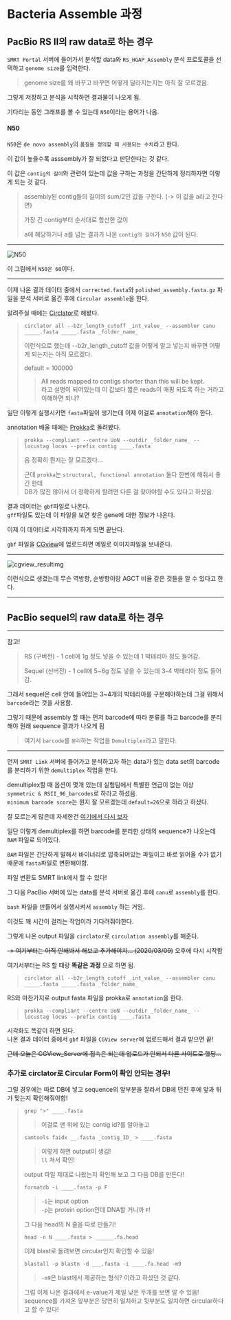 # Bacteria Assemble 과정
## PacBio RS II의 raw data로 하는 경우
```SMRT Portal``` 서버에 들어가서 분석할 data와  ```RS_HGAP_Assembly``` 분석 프로토콜을 선택하고 ```genome size```를 입력한다.

> genome size를 왜 바꾸고 바꾸면 어떻게 달라지는지는 아직 잘 모르겠음.

그렇게 저장하고 분석을 시작하면 결과물이 나오게 됨.

기다리는 동안 그래프를 볼 수 있는데 ```N50```이라는 용어가 나옴.
#### N50
```N50```은 ```de novo assembly```의 ```품질을 정의할 때 사용되는 수치```라고 한다.

이 값이 높을수록 asssembly가 잘 되었다고 판단한다는 것 같다.

이 값은 ```contig의 길이```와 관련이 있는데 값을 구하는 과정을 간단하게 정리하자면 이렇게 되는 것 같다.
> assembly된 contig들의 길이의 sum/2인 값을 구한다. (-> 이 값을 a라고 한다면)
>
> 가장 긴 contig부터 순서대로 합산한 값이
>
> a에 해당하거나 a를 넘는 결과가 나온 ```contig의 길이```가 ```N50``` 값이 된다.

***
![N50](https://www.molecularecologist.com/wp-content/uploads/2017/03/Figure1b.jpg)

이 그림에서 ```N50은 60```이다.
***


이제 나온 결과 데이터 중에서 ```corrected.fasta```와 ```polished_assembly.fasta.gz``` 파일을 분석 서버로 옮긴 후에 ```Circular assemble```을 한다.

알려주실 때에는 [Circlator](https://sanger-pathogens.github.io/circlator/)로 해봤다.

> ```
> circlator all --b2r_length_cutoff _int_value_ --assembler canu _____.fasta _____.fasta _folder_name_
> ```
> 이런식으로 했는데 --b2r_length_cutoff 값을 어떻게 알고 넣는지 바꾸면 어떻게 되는지는 아직 모르겠다.
>
> default = 100000
>
>   > All reads mapped to contigs shorter than this will be kept.   
>   > 라고 설명이 되어있는데 이 값보다 짧은 reads이 매핑 되도록 하는 거라고 이해하면 되나?

일단 이렇게 실행시키면 ```fasta```파일이 생기는데 이제 이걸로 ```annotation```해야 한다.

annotation 배울 때에는 [Prokka](https://github.com/tseemann/prokka)로 돌려봤다.

> ```
> prokka --compliant --centre UoN --outdir _folder_name_ --locustag locus --prefix contig ____.fasta
> ```
> 음 정확히 뭔지는 잘 모르겠다...
>
> 근데 ```prokka```는 ```structural, functional annotation``` 둘다 한번에 해줘서 좋긴 한데   
> DB가 많진 않아서 더 정확하게 할려면 다른 걸 찾아야할 수도 있다고 하셨음.

결과 데이터는 ```gbf```파일로 나온다.   
```gff```파일도 있는데 이 파일을 보면 찾은 gene에 대한 정보가 나온다.

이제 이 데이터로 시각화까지 하게 되면 끝난다.

```gbf``` 파일을 [CGview](http://stothard.afns.ualberta.ca/cgview_server/)에 업로드하면 메일로 이미지파일을 보내준다.
***
![cgview_resultimg](https://www.researchgate.net/profile/Huahao_Fan/publication/263709915/figure/fig5/AS:201527928070153@1425059410863/Circular-map-of-the-IME-AB2-genome-prepared-using-CGView-The-outer-ring-denotes-the.png)

이런식으로 생겼는데 무슨 역방향, 순방향이랑 AGCT 비율 같은 것들을 알 수 있다고 한다.
***

## PacBio sequel의 raw data로 하는 경우
***
참고!   
>RS (구버전) - 1 cell에 1g 정도 넣을 수 있는데 1 박테리아 정도 들어감.
>
>Sequel (신버전) - 1 cell에 5~6g 정도 넣을 수 있는데 3-4 박테리아 정도 들어감.

그래서 sequel은 cell 안에 들어있는 3~4개의 박테리아를 구분해야하는데 그걸 위해서 ```barcode```라는 것을 사용함.   

그렇기 때문에 assembly 할 때는 먼저 barcode에 따라 분류를 하고 barcode를 분리해야 원래 sequence 결과가 나오게 됨

> 여기서 ```barcode```를 ```분리```하는 작업을 ```Demultiplex```라고 말한다.
***

먼저 ```SMRT Link``` 서버에 들어가고 분석하고자 하는 data가 있는 data set의 barcode를 분리하기 위한 ```demultiplex``` 작업을 한다.

demultiplex할 때 옵션이 몇개 있는데 실험팀에서 특별한 언급이 없는 이상   
```symmetric & RSII_96_barcodes```로 하라고 하셨음.   
```minimum barcode score```는 뭔지 잘 모르겠는데 ```default=26```으로 하라고 하셨다.

잘 모르는게 많은데 자세한건 [여기에서 다시 보자](https://github.com/PacificBiosciences/barcoding)

일단 이렇게 demultiplex를 하면 barcode를 분리한 상태의 sequence가 나오는데 ```BAM``` 파일로 되어있다.

```BAM``` 파일은 간단하게 말해서 바이너리로 압축되어있는 파일이고 바로 읽어올 수가 없기 때문에 ```fasta```파일로 변환해야함.

파일 변환도 SMRT link에서 할 수 있다!

그 다음 PacBio 서버에 있는 data를 분석 서버로 옮긴 후에 ```canu```로 ```assembly```를 한다.

```bash``` 파일을 만들어서 실행시켜서 ```assembly``` 하는 거임.

이것도 꽤 시간이 걸리는 작업이라 기다려줘야한다.

그렇게 나온 output 파일을 ```circlator```로 ```circulation assembly```를 해준다.

~~-> 여기부터는 아직 안해봐서 해보고 추가해야지... (2020/03/09)~~ 오후에 다시 시작함

여기서부터는 RS 할 때랑 __똑같은 과정__ 으로 하면 됨.

> ```
> circlator all --b2r_length_cutoff _int_value_ --assembler canu _____.fasta _____.fasta _folder_name_
> ```

RS와 마찬가지로 output fasta 파일을 prokka로 ```annotation```을 한다.

> ```
> prokka --compliant --centre UoN --outdir _folder_name_ --locustag locus --prefix contig ____.fasta
> ```

시각화도 똑같이 하면 된다.   
나온 결과 데이터 중에서 ```gbf``` 파일을 ```CGView server```에 업로드해서 결과 받으면 끝!

~~근데 오늘은 CGView_Server에 접속은 되는데 업로드가 안되서 다른 사이트로 했당...~~

### 추가로 circlator로 Circular Form이 확인 안되는 경우!
그럴 경우에는 따로 DB에 넣고 sequence의 앞부분을 잘라서 DB에 던진 후에 앞과 뒤가 맞는지 확인해줘야함!

> ```
> grep ">" ____.fasta
> ```
>   > 이걸로 맨 위에 있는 contig id?를 알아놓고
>
> ```
> samtools faidx __.fasta _contig_ID_ > ____.fasta
> ```
>   > 이렇게 하면 output이 생김!   
>   > ```ll``` 쳐서 확인!
> 
> output 파일 제대로 나왔는지 확인해 보고 그 다음 DB를 만든다!
> ```
> formatdb -i ____.fasta -p F
> ```
>   > ```-i```는 input option   
>   > ```-p```는 protein option인데 DNA할 거니까 ```F```!
>
> 그 다음 head의 N 줄을  따로 만들기!
> ```
> head -n N ____.fasta > ______.fa.head
> ```
>
> 이제 blast로 돌려보면 circular인지 확인할 수 있음!
> ```
> blastall -p blastn -d ___.fasta -i ____.fa.head -m9
> ```
>   > ```-m9```은 blast에서 제공하는 형식? 이라고 하셨던 것 같다.
> 
> 그럼 이제 나온 결과에서 e-value가 제일 낮은 두개를 보면 알 수 있음!   
> sequence를 가져온 앞부분은 당연히 일치하고 뒷부분도 일치하면 circular하다고 할 수 있다!

